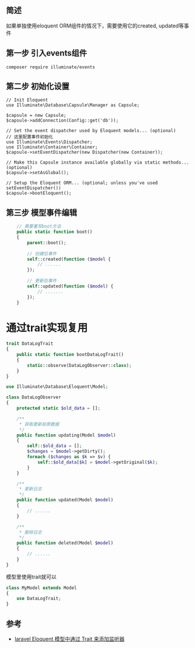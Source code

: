 ## 简述
如果单独使用eloquent ORM组件的情况下，需要使用它的created, updated等事件

## 第一步 引入events组件
```
composer require illuminate/events
```

## 第二步 初始化设置
```
// Init Eloquent
use Illuminate\Database\Capsule\Manager as Capsule;

$capsule = new Capsule;
$capsule->addConnection(Config::get('db'));

// Set the event dispatcher used by Eloquent models... (optional)
// 这里配置事件初始化
use Illuminate\Events\Dispatcher;
use Illuminate\Container\Container;
$capsule->setEventDispatcher(new Dispatcher(new Container));

// Make this Capsule instance available globally via static methods... (optional)
$capsule->setAsGlobal();

// Setup the Eloquent ORM... (optional; unless you've used setEventDispatcher())
$capsule->bootEloquent();
```

## 第三步 模型事件编辑
```php
    // 需要重写boot方法
    public static function boot()
    {
        parent::boot();
        
        // 创建后事件
        self::created(function ($model {
            // ......
        });
        
        // 更新后事件
        self::updated(function ($model) {
            // .......
        });
    }
```


# 通过trait实现复用
```php
trait DataLogTrait
{
    public static function bootDataLogTrait()
    {
        static::observe(DataLogObserver::class);
    }
}
```

```php
use Illuminate\Database\Eloquent\Model;

class DataLogObserver
{
    protected static $old_data = [];

    /**
     * 获取更新前原数据
     */
    public function updating(Model $model)
    {
        self::$old_data = [];
        $changes = $model->getDirty();
        foreach ($changes as $k => $v) {
            self::$old_data[$k] = $model->getOriginal($k);
        }
    }

    /**
     * 更新日志
     */
    public function updated(Model $model)
    {
        // ......
    }

    /**
     * 删除日志
     */
    public function deleted(Model $model)
    {
        // ......
    }
}
```

模型里使用trait就可以
```php
class MyModel extends Model
{
    use DataLogTrait;
}
```


## 参考
* [laravel Eloquent 模型中通过 Trait 来添加监听器](https://learnku.com/articles/16656/trait-listeners-are-added-to-the-laravel-eloquent-model)

